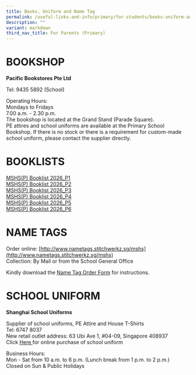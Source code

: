 ```yaml
---
title: Books, Uniform and Name Tag
permalink: /useful-links-and-info/primary/for-students/books-uniform-and-name-tags/
description: ""
variant: markdown
third_nav_title: For Parents (Primary)
---
```

# BOOKSHOP

**Pacific Bookstores Pte Ltd**

Tel: 9435 5892 (School)<br>

  

Operating Hours:<br>
Mondays to Fridays<br>
7.00 a.m. - 2.30 p.m.&nbsp;<br>
The bookshop is located at the Grand Stand (Parade Square).&nbsp;<br>
PE attires and school uniforms are available at the Primary School Bookshop. If there is no stock or there is a requirement for custom-made school uniform, please contact the supplier directly.

# BOOKLISTS

[MSHS(P) Booklist 2026_P1](/files/MSHS_P__Booklist_2026_P1.pdf) <br>
[MSHS(P) Booklist 2026_P2](/files/MSHS_P__Booklist_2026_P2.pdf)<br>
[MSHS(P) Booklist 2026_P3](/files/MSHS_P__Booklist_2026_P3.pdf)<br>
[MSHS(P) Booklist 2026_P4](/files/MSHS_P__Booklist_2026_P4.pdf)<br>
[MSHS(P) Booklist 2026_P5](/files/MSHS_P__Booklist_2026_P5.pdf)<br>
[MSHS(P) Booklist 2026_P6](/files/MSHS_P__Booklist_2026_P6.pdf)

# NAME TAGS

Order online: [http://www.nametags.stitchwerkz.sg/mshs](http://www.nametags.stitchwerkz.sg/mshs) <br>
Collection: By Mail or from the School General Office

Kindly download the [Name Tag Order Form](/files/Name_tag_Order_Form.pdf) for instructions.

# SCHOOL UNIFORM

**Shanghai School Uniforms**

Supplier of school uniforms, PE Attire and House T-Shirts<br>
Tel: 6747 8037<br>
New retail outlet address: 63 Ubi Ave 1, #04-09, Singapore 408937<br>
Click [Here ](https://shop.shanghai-uniforms.com/product-category/maris-stella-high-primary/) for online purchase of school uniform
  

Business Hours:<br>
Mon - Sat from 10 a.m. to 6 p.m. (Lunch break from 1 p.m. to 2 p.m.)<br>
Closed on Sun &amp; Public Holidays<br>